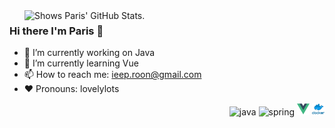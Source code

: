 <!--![marionxue's github stats](https://github-readme-stats.vercel.app/api?username=Eilivi&theme=radical) -->

<a href="https://github.com/pulls?q=author%3AEilivi">
  <picture>
    <source media="(prefers-color-scheme: dark)" srcset="https://github-stats.liuli.lol/api?username=Eilivi&theme=react-dark&show_icons=true&include_all_commits=true&count_private=true">
    <img alt="Shows Paris' GitHub Stats." align="right" width="480px" src="https://github-stats.liuli.lol/api?username=Eilivi&theme=react-dark&show_icons=true&include_all_commits=true&count_private=true">
  </picture>
</a>

### Hi there I'm Paris 👋

- 🔭 I’m currently working on Java
- 🌱 I’m currently learning Vue
- 📫 How to reach me: ieep.roon@gmail.com
- ❤️ Pronouns: lovelylots

<p align="right">
<a><img height="20" alt="java" src="https://f005.backblazeb2.com/file/img-forWeb/uPic/java-2.png"></a>
<a><img height="20" alt="spring" src="https://f005.backblazeb2.com/file/img-forWeb/uPic/spring.png"></a>
<a><img height="20" alt="vue" src="https://raw.githubusercontent.com/github/explore/80688e429a7d4ef2fca1e82350fe8e3517d3494d/topics/vue/vue.png"></a> 
<a><img height="20" alt="docker" src="https://raw.githubusercontent.com/github/explore/80688e429a7d4ef2fca1e82350fe8e3517d3494d/topics/docker/docker.png"></a> 
</p>
